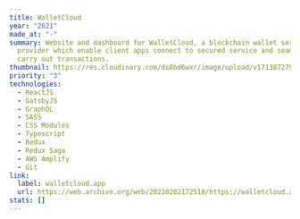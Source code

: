 ```yaml
---
title: WalletCloud
year: "2021"
made_at: "-"
summary: Website and dashboard for WalletCloud, a blockchain wallet service
  provider which enable client apps connect to secured service and seamlessly
  carry out transactions.
thumbnail: https://res.cloudinary.com/ds8bd6wxr/image/upload/v1713872799/my-portfolio/Screenshot_2024-04-23_at_12.42.39_tzpo0d.png
priority: "3"
technologies:
  - ReactJS
  - GatsbyJS
  - GraphQL
  - SASS
  - CSS Modules
  - Typescript
  - Redux
  - Redux Saga
  - AWS Amplify
  - Git
link:
  label: walletcloud.app
  url: https://web.archive.org/web/20230202172510/https://walletcloud.app/
stats: []
---
```

